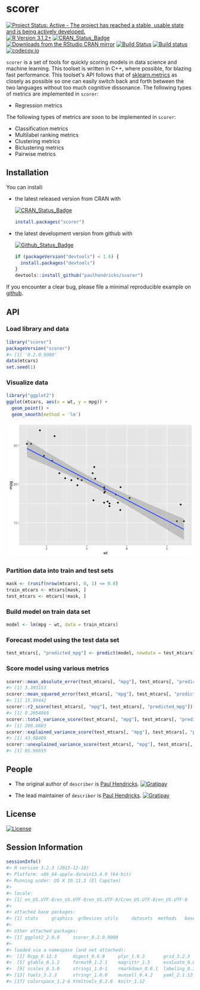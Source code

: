 <!-- README.md is generated from README.Rmd. Please edit that file -->
scorer
======

[![Project Status: Active - The project has reached a stable, usable state and is being actively developed.](http://www.repostatus.org/badges/0.1.0/active.svg)](http://www.repostatus.org/#active) [![R Version 3.1.2+](https://img.shields.io/badge/R%20Version-3.1.2+-blue.svg)](https://img.shields.io/badge/R%20Version-3.1.2+-blue.svg) [![CRAN\_Status\_Badge](http://www.r-pkg.org/badges/version/scorer)](http://cran.r-project.org/package=scorer) [![Downloads from the RStudio CRAN mirror](http://cranlogs.r-pkg.org/badges/scorer)](http://cran.rstudio.com/package=scorer) [![Build Status](https://travis-ci.org/paulhendricks/scorer.png?branch=master)](https://travis-ci.org/paulhendricks/scorer) [![Build status](https://ci.appveyor.com/api/projects/status/vuumrc0607xa44q9/branch/master?svg=true)](https://ci.appveyor.com/project/paulhendricks/scorer/branch/master) [![codecov.io](http://codecov.io/github/paulhendricks/scorer/coverage.svg?branch=master)](http://codecov.io/github/paulhendricks/scorer?branch=master)

`scorer` is a set of tools for quickly scoring models in data science and machine learning. This toolset is written in C++, where possible, for blazing fast performance. This toolset's API follows that of [sklearn.metrics](http://scikit-learn.org/stable/modules/classes.html#sklearn-metrics-metrics) as closely as possible so one can easily switch back and forth between the two languages without too much cognitive dissonance. The following types of metrics are implemented in `scorer`:

-   Regression metrics

The following types of metrics are soon to be implemented in `scorer`:

-   Classification metrics
-   Multilabel ranking metrics
-   Clustering metrics
-   Biclustering metrics
-   Pairwise metrics

Installation
------------

You can install:

-   the latest released version from CRAN with

    [![CRAN\_Status\_Badge](http://www.r-pkg.org/badges/version/scorer)](http://cran.r-project.org/package=scorer)

    ``` r
    install.packages("scorer")
    ```

-   the latest development version from github with

    [![Github\_Status\_Badge](https://img.shields.io/badge/Github-0.2.0.9000-brightgreen.svg)](https://img.shields.io/badge/Github-0.2.0.9000-brightgreen.svg)

    ``` r
    if (packageVersion("devtools") < 1.6) {
      install.packages("devtools")
    }
    devtools::install_github("paulhendricks/scorer")
    ```

If you encounter a clear bug, please file a minimal reproducible example on [github](https://github.com/paulhendricks/scorer/issues).

API
---

### Load library and data

``` r
library("scorer")
packageVersion("scorer")
#> [1] '0.2.0.9000'
data(mtcars)
set.seed(1)
```

### Visualize data

``` r
library("ggplot2")
ggplot(mtcars, aes(x = wt, y = mpg)) + 
  geom_point() + 
  geom_smooth(method = 'lm')
```

![](inst/imgs/README-unnamed-chunk-3-1.png)

### Partition data into train and test sets

``` r
mask <- (runif(nrow(mtcars), 0, 1) <= 0.8)
train_mtcars <- mtcars[mask, ]
test_mtcars <- mtcars[!mask, ]
```

### Build model on train data set

``` r
model <- lm(mpg ~ wt, data = train_mtcars)
```

### Forecast model using the test data set

``` r
test_mtcars[, "predicted_mpg"] <- predict(model, newdata = test_mtcars)
```

### Score model using various metrics

``` r
scorer::mean_absolute_error(test_mtcars[, "mpg"], test_mtcars[, "predicted_mpg"])
#> [1] 3.393153
scorer::mean_squared_error(test_mtcars[, "mpg"], test_mtcars[, "predicted_mpg"])
#> [1] 15.99442
scorer::r2_score(test_mtcars[, "mpg"], test_mtcars[, "predicted_mpg"])
#> [1] 0.2054869
scorer::total_variance_score(test_mtcars[, "mpg"], test_mtcars[, "predicted_mpg"])
#> [1] 209.6683
scorer::explained_variance_score(test_mtcars[, "mpg"], test_mtcars[, "predicted_mpg"])
#> [1] 43.08409
scorer::unexplained_variance_score(test_mtcars[, "mpg"], test_mtcars[, "predicted_mpg"])
#> [1] 95.96655
```

People
------

-   The original author of `describer` is [Paul Hendricks](https://github.com/paulhendricks). [![Gratipay](https://img.shields.io/gratipay/JSFiddle.svg)](https://gratipay.com/~paulhendricks/)

-   The lead maintainer of `describer` is [Paul Hendricks](https://github.com/paulhendricks). [![Gratipay](https://img.shields.io/gratipay/JSFiddle.svg)](https://gratipay.com/~paulhendricks/)

License
-------

[![License](http://img.shields.io/:license-mit-blue.svg)](https://github.com/paulhendricks/scorer/blob/master/LICENSE)

Session Information
-------------------

``` r
sessionInfo()
#> R version 3.2.3 (2015-12-10)
#> Platform: x86_64-apple-darwin13.4.0 (64-bit)
#> Running under: OS X 10.11.3 (El Capitan)
#> 
#> locale:
#> [1] en_US.UTF-8/en_US.UTF-8/en_US.UTF-8/C/en_US.UTF-8/en_US.UTF-8
#> 
#> attached base packages:
#> [1] stats     graphics  grDevices utils     datasets  methods   base     
#> 
#> other attached packages:
#> [1] ggplot2_2.0.0     scorer_0.2.0.9000
#> 
#> loaded via a namespace (and not attached):
#>  [1] Rcpp_0.12.3      digest_0.6.9     plyr_1.8.3       grid_3.2.3      
#>  [5] gtable_0.1.2     formatR_1.2.1    magrittr_1.5     evaluate_0.8    
#>  [9] scales_0.3.0     stringi_1.0-1    rmarkdown_0.8.1  labeling_0.3    
#> [13] tools_3.2.3      stringr_1.0.0    munsell_0.4.2    yaml_2.1.13     
#> [17] colorspace_1.2-6 htmltools_0.2.6  knitr_1.12
```
